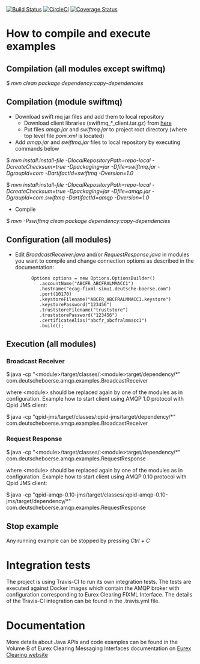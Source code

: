 [![Build Status](https://travis-ci.org/Eurex-Clearing-Messaging-Interfaces/Java-Code-Examples.svg?branch=master)](https://travis-ci.org/Eurex-Clearing-Messaging-Interfaces/Java-Code-Examples)
[![CircleCI](https://circleci.com/gh/Eurex-Clearing-Messaging-Interfaces/Java-Code-Examples.svg?style=svg)](https://circleci.com/gh/Eurex-Clearing-Messaging-Interfaces/Java-Code-Examples)
[![Coverage Status](https://coveralls.io/repos/github/Eurex-Clearing-Messaging-Interfaces/Java-Code-Examples/badge.svg?branch=master)](https://coveralls.io/github/Eurex-Clearing-Messaging-Interfaces/Java-Code-Examples?branch=master)

# How to compile and execute examples


## Compilation (all modules except swiftmq)

 $ _mvn clean package dependency:copy-dependencies_

## Compilation (module swiftmq)

 * Download swift mq jar files and add them to local repository
     * Download client libraries (swiftmq_*_client.tar.gz) from [here](http://www.swiftmq.com/downloads/index.html)
     * Put files _amqp.jar_ and _swiftmq.jar_ to project root directory (where top level file _pom.xml_ is located)
 * Add _amqp.jar_ and _swiftmq.jar_ files to local repository by executing commands below

 $ _mvn install:install-file -DlocalRepositoryPath=repo-local -DcreateChecksum=true -Dpackaging=jar -Dfile=swiftmq.jar -DgroupId=com -DartifactId=swiftmq -Dversion=1.0_

 $ _mvn install:install-file -DlocalRepositoryPath=repo-local -DcreateChecksum=true -Dpackaging=jar -Dfile=amqp.jar -DgroupId=com.swiftmq -DartifactId=amqp -Dversion=1.0_

 * Compile

 $ _mvn -Pswiftmq clean package dependency:copy-dependencies_

## Configuration (all modules)
 * Edit _BroadcastReceiver.java_ and/or _RequestResponse.java_ in modules you want to compile and change connection options as described in the
documentation:

             Options options = new Options.OptionsBuilder()
                .accountName("ABCFR_ABCFRALMMACC1")
                .hostname("ecag-fixml-simu1.deutsche-boerse.com")
                .port(10170)
                .keystoreFilename("ABCFR_ABCFRALMMACC1.keystore")
                .keystorePassword("123456")
                .truststoreFilename("truststore")
                .truststorePassword("123456")
                .certificateAlias("abcfr_abcfralmmacc1")
                .build();

## Execution (all modules)

### Broadcast Receiver
  $ java -cp "\<module\>/target/classes/:\<module\>target/dependency/*" com.deutscheboerse.amqp.examples.BroadcastReceiver

where \<module\> should be replaced again by one of the modules as in configuration. Example how to start client using AMQP 1.0
protocol with Qpid JMS client:

  $ java -cp "qpid-jms/target/classes/:qpid-jms/target/dependency/*" com.deutscheboerse.amqp.examples.BroadcastReceiver


### Request Response

  $ java -cp "\<module\>/target/classes/:\<module\>target/dependency/*" com.deutscheboerse.amqp.examples.RequestResponse

where \<module\> should be replaced again by one of the modules as in configuration. Example how to start client using AMQP 0.10
protocol with Qpid JMS client:

  $ java -cp "qpid-amqp-0.10-jms/target/classes/:qpid-amqp-0.10-jms/target/dependency/*" com.deutscheboerse.amqp.examples.RequestResponse

## Stop example

Any running example can be stopped by pressing _Ctrl + C_

# Integration tests

The project is using Travis-CI to run its own integration tests. The tests are executed against Docker images which contain the AMQP broker with configuration corresponding to Eurex Clearing FIXML Interface. The details of the Travis-CI integration can be found in the .travis.yml file.

# Documentation

More details about Java APIs and code examples can be found in the Volume B of Eurex Clearing Messaging Interfaces documentation on [Eurex Clearing website](http://www.eurexclearing.com/clearing-en/technology/eurex-release14/system-documentation/system-documentation/861464?frag=861450)
